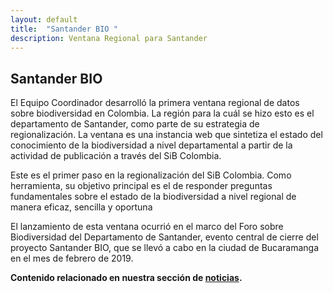 ```yaml
---
layout: default
title:  "Santander BIO "
description: Ventana Regional para Santander
---
```


## Santander BIO 

El Equipo Coordinador desarrolló la primera ventana regional de datos sobre biodiversidad en Colombia. La región para la cuál se hizo esto es el departamento de Santander, como parte de su estrategia de regionalización. La ventana es una instancia web que sintetiza el estado del conocimiento de la biodiversidad a nivel departamental a partir de la actividad de publicación a través del SiB Colombia.

Este es el primer paso en la regionalización del SiB Colombia. Como herramienta, su objetivo principal es el de responder preguntas fundamentales sobre el estado de la biodiversidad a nivel regional de manera eficaz, sencilla y oportuna

El lanzamiento de esta ventana ocurrió en el marco del Foro sobre Biodiversidad del Departamento de Santander, evento central de cierre del proyecto Santander BIO, que se llevó a cabo en la ciudad de Bucaramanga en el mes de febrero de 2019.

**Contenido relacionado en nuestra sección de [noticias](https://biodiversidad.co/post/2019/taller-universidad-industrial-de-santander/).**
